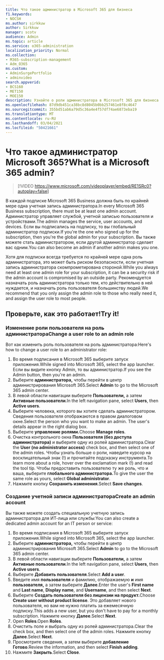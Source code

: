 ```yaml
---
title: Что такое администратор в Microsoft 365 для бизнеса
f1.keywords:
- NOCSH
ms.author: sirkkuw
author: Sirkkuw
manager: scotv
audience: Admin
ms.topic: article
ms.service: o365-administration
localization_priority: Normal
ms.collection:
- M365-subscription-management
- Adm_O365
ms.custom:
- AdminSurgePortfolio
- adminvideo
search.appverid:
- BCS160
- MET150
- MOE150
description: Узнайте о роли администратора в Microsoft 365 для бизнеса.
ms.openlocfilehash: 87d9db451ca38bc8d8045b0bb257461e8f8c4647
ms.sourcegitcommit: 355bd51ab6a79d5c36a4e4f57df74ae6873eba19
ms.translationtype: MT
ms.contentlocale: ru-RU
ms.lasthandoff: 03/04/2021
ms.locfileid: "50421661"
---
```

# <a name="what-is-a-microsoft-365-admin"></a><span data-ttu-id="c4ba4-103">Что такое администратор Microsoft 365?</span><span class="sxs-lookup"><span data-stu-id="c4ba4-103">What is a Microsoft 365 admin?</span></span>

> [!VIDEO https://www.microsoft.com/videoplayer/embed/RE1SRc0?autoplay=false]

<span data-ttu-id="c4ba4-104">В каждой подписке Microsoft 365 Business должна быть по крайней мере одна учетная запись администратора.</span><span class="sxs-lookup"><span data-stu-id="c4ba4-104">In every Microsoft 365 Business subscription, there must be at least one admin account.</span></span> <span data-ttu-id="c4ba4-105">Администратор управляет службой, учетной записью пользователя и устройствами.</span><span class="sxs-lookup"><span data-stu-id="c4ba4-105">The admin manages the service, user accounts, and devices.</span></span> <span data-ttu-id="c4ba4-106">Если вы подписались на подписку, то вы глобальный администратор подписки.</span><span class="sxs-lookup"><span data-stu-id="c4ba4-106">If you're the one who signed up for the subscription, then you're the global admin for your subscription.</span></span> <span data-ttu-id="c4ba4-107">Вы также можете стать администратором, если другой администратор сделает вас одним.</span><span class="sxs-lookup"><span data-stu-id="c4ba4-107">You can also become an admin if another admin makes you one.</span></span>

<span data-ttu-id="c4ba4-108">Хотя для подписки всегда требуется по крайней мере одна роль администратора, это может быть риском безопасности, если учетная запись администратора скомпрометирована стороной.</span><span class="sxs-lookup"><span data-stu-id="c4ba4-108">While you always need at least one admin role for your subscription, it can be a security risk if the admin account is compromised by an outside party.</span></span> <span data-ttu-id="c4ba4-109">Рекомендуется назначать роль администратора только тем, кто действительно в ней нуждается, и назначать роль пользователя большинству людей.</span><span class="sxs-lookup"><span data-stu-id="c4ba4-109">We recommend that you only assign the admin role to those who really need it, and assign the user role to most people.</span></span>

## <a name="try-it"></a><span data-ttu-id="c4ba4-110">Проверьте, как это работает!</span><span class="sxs-lookup"><span data-stu-id="c4ba4-110">Try it!</span></span>

### <a name="change-a-user-role-to-an-admin-role"></a><span data-ttu-id="c4ba4-111">Изменение роли пользователя на роль администратора</span><span class="sxs-lookup"><span data-stu-id="c4ba4-111">Change a user role to an admin role</span></span>

<span data-ttu-id="c4ba4-112">Вот как изменить роль пользователя на роль администратора:</span><span class="sxs-lookup"><span data-stu-id="c4ba4-112">Here's how to change a user role to an administrator role:</span></span>

1. <span data-ttu-id="c4ba4-113">Во время подписания в Microsoft 365 выберите запуск приложения.</span><span class="sxs-lookup"><span data-stu-id="c4ba4-113">While signed into Microsoft 365, select the app launcher.</span></span> <span data-ttu-id="c4ba4-114">Если вы видите кнопку Admin, то вы администратор.</span><span class="sxs-lookup"><span data-stu-id="c4ba4-114">If you see the Admin button, then you're an admin.</span></span>
1. <span data-ttu-id="c4ba4-115">Выберите **администратора,** чтобы перейти в центр администрирования Microsoft 365.</span><span class="sxs-lookup"><span data-stu-id="c4ba4-115">Select **Admin** to go to the Microsoft 365 admin center.</span></span>
1. <span data-ttu-id="c4ba4-116">В левой области навигации выберите **Пользователи,** а затем **Активные пользователи**.</span><span class="sxs-lookup"><span data-stu-id="c4ba4-116">In the left navigation pane, select **Users**, then **Active users**.</span></span>
1. <span data-ttu-id="c4ba4-117">Выберите человека, которого вы хотите сделать администратором. Сведения пользователя отображаются в правом диалоговом окне.</span><span class="sxs-lookup"><span data-stu-id="c4ba4-117">Select the person who you want to make an admin. The user's details appear in the right dialog box.</span></span>
1. <span data-ttu-id="c4ba4-118">Выберите **управление ролями.**</span><span class="sxs-lookup"><span data-stu-id="c4ba4-118">Choose **Manage roles**.</span></span>
1. <span data-ttu-id="c4ba4-119">Очистка контрольного окна **Пользователя (без доступа администратора)** и выберите одну из ролей администратора.</span><span class="sxs-lookup"><span data-stu-id="c4ba4-119">Clear the **User (no administrator access)** check box, and then select one of the admin roles.</span></span> <span data-ttu-id="c4ba4-120">Чтобы узнать больше о роли, наведите курсор на восклицательный знак (!) и прочитайте подсказку инструмента.</span><span class="sxs-lookup"><span data-stu-id="c4ba4-120">To learn more about a role, hover over the exclamation mark (!) and read the tool tip.</span></span> <span data-ttu-id="c4ba4-121">Чтобы предоставить пользователю ту же роль, что и ваша, выберите **глобального администратора.**</span><span class="sxs-lookup"><span data-stu-id="c4ba4-121">To give the user the same role as  yours, select **Global administrator**.</span></span>
1. <span data-ttu-id="c4ba4-122">Нажмите кнопку **Сохранить изменения**.</span><span class="sxs-lookup"><span data-stu-id="c4ba4-122">Select **Save changes**.</span></span>

### <a name="create-an-admin-account"></a><span data-ttu-id="c4ba4-123">Создание учетной записи администратора</span><span class="sxs-lookup"><span data-stu-id="c4ba4-123">Create an admin account</span></span> 

<span data-ttu-id="c4ba4-124">Вы также можете создать специальную учетную запись администратора для ИТ-лица или службы:</span><span class="sxs-lookup"><span data-stu-id="c4ba4-124">You can also create a dedicated admin account for an IT person or service:</span></span>

1. <span data-ttu-id="c4ba4-125">Во время подписания в Microsoft 365 выберите запуск приложения.</span><span class="sxs-lookup"><span data-stu-id="c4ba4-125">While signed into Microsoft 365, select the app launcher.</span></span>
1. <span data-ttu-id="c4ba4-126">Выберите **администратора,** чтобы перейти в центр администрирования Microsoft 365.</span><span class="sxs-lookup"><span data-stu-id="c4ba4-126">Select **Admin** to go to the Microsoft 365 admin center.</span></span>
1. <span data-ttu-id="c4ba4-127">В левой области навигации выберите **Пользователи,** а затем **Активные пользователи**.</span><span class="sxs-lookup"><span data-stu-id="c4ba4-127">In the left navigation pane, select **Users**, then **Active users**.</span></span>
1. <span data-ttu-id="c4ba4-128">Выберите **Добавить пользователя**.</span><span class="sxs-lookup"><span data-stu-id="c4ba4-128">Select **Add a user**.</span></span>
1. <span data-ttu-id="c4ba4-129">Введите имя **пользователя** и фамилию, отображаемую **и** имя **пользователя,** а затем выберите **Далее**.</span><span class="sxs-lookup"><span data-stu-id="c4ba4-129">Enter the user's **First name** and **Last name**, **Display name**, and **Username**, and then select **Next**.</span></span>
1. <span data-ttu-id="c4ba4-130">Выберите **Создать пользователя без лицензии на продукт.**</span><span class="sxs-lookup"><span data-stu-id="c4ba4-130">Choose **Create user without product license**.</span></span> <span data-ttu-id="c4ba4-131">Это добавляет нового пользователя, но вам не нужно платить за ежемесячную подписку.</span><span class="sxs-lookup"><span data-stu-id="c4ba4-131">This adds a new user, but you don't have to pay for a monthly subscription.</span></span> <span data-ttu-id="c4ba4-132">Нажмите кнопку **Далее**.</span><span class="sxs-lookup"><span data-stu-id="c4ba4-132">Select **Next**.</span></span>
1. <span data-ttu-id="c4ba4-133">Open **Roles**.</span><span class="sxs-lookup"><span data-stu-id="c4ba4-133">Open **Roles**.</span></span>
1. <span data-ttu-id="c4ba4-134">Очистить поле и выбрать одну из ролей администратора.</span><span class="sxs-lookup"><span data-stu-id="c4ba4-134">Clear the  check box, and then select one of the admin roles.</span></span> <span data-ttu-id="c4ba4-135">Нажмите кнопку **Далее**.</span><span class="sxs-lookup"><span data-stu-id="c4ba4-135">Select **Next**.</span></span>
1. <span data-ttu-id="c4ba4-136">Просмотрите сведения, а затем выберите **добавление Готово**.</span><span class="sxs-lookup"><span data-stu-id="c4ba4-136">Review the information, and then select **Finish adding**.</span></span>
1. <span data-ttu-id="c4ba4-137">Нажмите **Закрыть**.</span><span class="sxs-lookup"><span data-stu-id="c4ba4-137">Select **Close**.</span></span>
